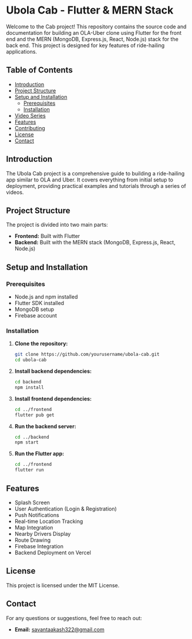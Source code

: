 # Ubola Cab  - Flutter & MERN Stack

Welcome to the  Cab project! This repository contains the source code and documentation for building an OLA-Uber clone using Flutter for the front end and the MERN (MongoDB, Express.js, React, Node.js) stack for the back end. This project is designed  for key features of ride-hailing applications.

## Table of Contents

- [Introduction](#introduction)
- [Project Structure](#project-structure)
- [Setup and Installation](#setup-and-installation)
  - [Prerequisites](#prerequisites)
  - [Installation](#installation)
- [Video Series](#video-series)
- [Features](#features)
- [Contributing](#contributing)
- [License](#license)
- [Contact](#contact)

## Introduction

The Ubola Cab project is a comprehensive guide to building a ride-hailing app similar to OLA and Uber. It covers everything from initial setup to deployment, providing practical examples and tutorials through a series of videos.

## Project Structure

The project is divided into two main parts:

- **Frontend:** Built with Flutter
- **Backend:** Built with the MERN stack (MongoDB, Express.js, React, Node.js)

## Setup and Installation

### Prerequisites

- Node.js and npm installed
- Flutter SDK installed
- MongoDB setup
- Firebase account

### Installation

1. **Clone the repository:**

   ```sh
   git clone https://github.com/yourusername/ubola-cab.git
   cd ubola-cab
   ```

2. **Install backend dependencies:**

   ```sh
   cd backend
   npm install
   ```

3. **Install frontend dependencies:**

   ```sh
   cd ../frontend
   flutter pub get
   ```

4. **Run the backend server:**

   ```sh
   cd ../backend
   npm start
   ```

5. **Run the Flutter app:**

   ```sh
   cd ../frontend
   flutter run
   ```

## Features

- Splash Screen
- User Authentication (Login & Registration)
- Push Notifications
- Real-time Location Tracking
- Map Integration
- Nearby Drivers Display
- Route Drawing
- Firebase Integration
- Backend Deployment on Vercel



## License

This project is licensed under the MIT License.
## Contact

For any questions or suggestions, feel free to reach out:

- **Email:** savantaakash322@gmail.com
